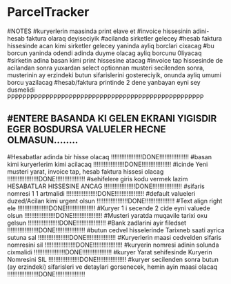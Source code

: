 # ParcelTracker
#NOTES
#kuryerlerin maasinda print elave et
#invoice hissesinin adini- hesab faktura olaraq deyiseciyik
#acilanda sirketler gelecey
#hesab  faktura hissesinde acan kimi sirketler gelecey yaninda ayliq borclari cixacag
#bu borcun yaninda odendi adinda duyme olacag ayliq borcunu 0liyacaq
#sirketin adina basan kimi print hissesine atacag
#invoice tap hissesinde de acilandan sonra yuxardan select optionnan musteri secilenden sonra, musterinin ay erzindeki butun sifarislerini gostereciyik, onunda  ayliq umumi borcu yazilacag
#hesab/faktura printinde 2 dene yanbayan eyni sey dusmelidi                         PPPPPPPPPPPPPPPPPPPPPPPPPPPPPPPPPPPPPPPPPPPPPPPPPPP


#ENTERE BASANDA KI GELEN EKRANI YIGISDIR EGER BOSDURSA VALUELER HECNE OLMASUN........
---------------------------------------------------------------------------------------------------------------
#Hesabatlar adinda bir hisse olacaq                        !!!!!!!!!!!!!!!!!!DONE!!!!!!!!!!!!!!!!!
#basan kimi kuryerlerim kimi acilacaq                         !!!!!!!!!!!!!!!!!!DONE!!!!!!!!!!!!!!!!!
#icinde Yeni musteri yarat, invoice tap, hesab faktura hissesi olacag                         !!!!!!!!!!!!!!!!!!DONE!!!!!!!!!!!!!!!!!
#sehifelere giris kodu vermek lazim HESABATLAR  HISSESINE ANCAG !!!!!!!!!!!!!!!!!!DONE!!!!!!!!!!!!!!!!!
#sifaris nomresi 1 1 artmalidi                           !!!!!!!!!!!!!!!!!!DONE!!!!!!!!!!!!!!!!!
#default valueleri duzed/Acilan kimi urgent olsun                          !!!!!!!!!!!!!!!!!!DONE!!!!!!!!!!!!!!!!!
#Text align right ele                          !!!!!!!!!!!!!!!!!!DONE!!!!!!!!!!!!!!!!!
#Kuryer 1 i secende 2 cide eyni valuede olsun                          !!!!!!!!!!!!!!!!!!DONE!!!!!!!!!!!!!!!!!
#Musteri yaratda muqavile tarixi oxu gelsun                          !!!!!!!!!!!!!!!!!!DONE!!!!!!!!!!!!!!!!!
#Bank zadlarini ayir filedset                          !!!!!!!!!!!!!!!!!!DONE!!!!!!!!!!!!!!!!!
#butun cedvel hisselerinde Tarixneb saati ayrica sutuna sal                       !!!!!!!!!!!!!!!!!!DONE!!!!!!!!!!!!!!!!!
#Kuryerlerin maasi cedvelden sifaris nomresini sil                          !!!!!!!!!!!!!!!!!!DONE!!!!!!!!!!!!!!!!!
#kuryerin nomresi adinin solunda cixmalidi                         !!!!!!!!!!!!!!!!!!DONE!!!!!!!!!!!!!!!!!
#kuryer Yarat sehifesinde Kuryerin Nomresini SIL                        !!!!!!!!!!!!!!!!!!DONE!!!!!!!!!!!!!!!!!
#kuryer secilenden sonra butun (ay erzindeki) sifarisleri ve detaylari gorsenecek, hemin ayin maasi olacaq                       !!!!!!!!!!!!!!!!!!DONE!!!!!!!!!!!!!!!!!

